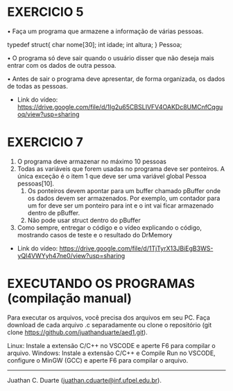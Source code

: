# EXERCICIO 5
• Faça um programa que armazene a informação de várias
pessoas.

typedef struct{
    char nome[30];
    int idade;
    int altura;
} Pessoa;

• O programa só deve sair quando o usuário disser que não
deseja mais entrar com os dados de outra pessoa.

• Antes de sair o programa deve apresentar, de forma
organizada, os dados de todas as pessoas.

- Link do vídeo: https://drive.google.com/file/d/1Ig2u65CBSLIVFV4OAKDc8UMCnfCqguoq/view?usp=sharing

# EXERCICIO 7

1. O programa deve armazenar no máximo 10 pessoas
2. Todas as variáveis que forem usadas no programa deve ser ponteiros. A única exceção é o
item 1 que deve ser uma variável global
Pessoa pessoas[10].
    1. Os ponteiros devem apontar para um buffer chamado pBuffer onde os dados devem ser armazenados. Por exemplo, um contador para um for deve ser um ponteiro para int e o int vai ficar armazenado dentro de pBuffer.
    2. Não pode usar struct dentro do pBuffer
3. Como sempre, entregar o código e o vídeo explicando o código, mostrando casos de teste e o resultado do DrMemory

- Link do vídeo: https://drive.google.com/file/d/1TjTyrX13JBiEgB3WS-yQI4VWYyh47ne0/view?usp=sharing

# EXECUTANDO OS PROGRAMAS (compilação manual)
Para executar os arquivos, você precisa dos arquivos em seu PC.
Faça download de cada arquivo .c separadamente ou clone o repositório (git clone https://github.com/juathanduarte/aed1.git).

Linux: Instale a extensão C/C++ no VSCODE e aperte F6 para compilar o arquivo.
Windows: Instale a extensão C/C++ e Compile Run no VSCODE, configure o MinGW (GCC) e aperte F6 para compilar o arquivo.

___________________________________

Juathan C. Duarte (juathan.cduarte@inf.ufpel.edu.br).
